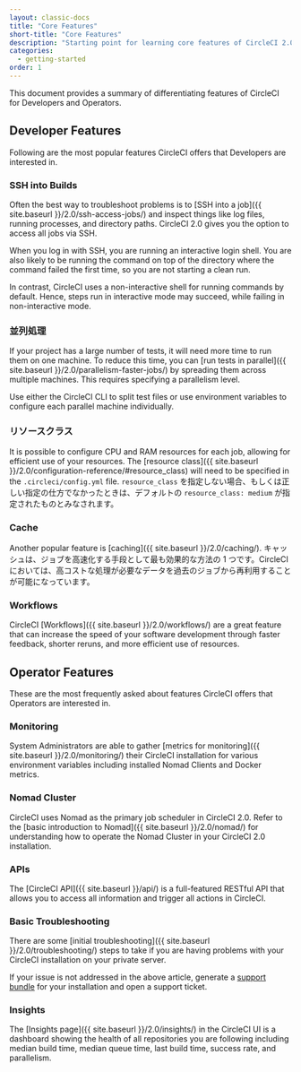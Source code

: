 ```yaml
---
layout: classic-docs
title: "Core Features"
short-title: "Core Features"
description: "Starting point for learning core features of CircleCI 2.0"
categories:
  - getting-started
order: 1
---
```

This document provides a summary of differentiating features of CircleCI for Developers and Operators.

## Developer Features

Following are the most popular features CircleCI offers that Developers are interested in.

### SSH into Builds

Often the best way to troubleshoot problems is to [SSH into a job]({{ site.baseurl }}/2.0/ssh-access-jobs/) and inspect things like log files, running processes, and directory paths. CircleCI 2.0 gives you the option to access all jobs via SSH.

When you log in with SSH, you are running an interactive login shell. You are also likely to be running the command on top of the directory where the command failed the first time, so you are not starting a clean run.

In contrast, CircleCI uses a non-interactive shell for running commands by default. Hence, steps run in interactive mode may succeed, while failing in non-interactive mode.

### 並列処理

If your project has a large number of tests, it will need more time to run them on one machine. To reduce this time, you can [run tests in parallel]({{ site.baseurl }}/2.0/parallelism-faster-jobs/) by spreading them across multiple machines. This requires specifying a parallelism level.

Use either the CircleCI CLI to split test files or use environment variables to configure each parallel machine individually.

### リソースクラス

It is possible to configure CPU and RAM resources for each job, allowing for efficient use of your resources. The [resource class]({{ site.baseurl }}/2.0/configuration-reference/#resource_class) will need to be specified in the `.circleci/config.yml` file. `resource_class` を指定しない場合、もしくは正しい指定の仕方でなかったときは、デフォルトの `resource_class: medium` が指定されたものとみなされます。

### Cache

Another popular feature is [caching]({{ site.baseurl }}/2.0/caching/). キャッシュは、ジョブを高速化する手段として最も効果的な方法の 1 つです。CircleCI においては、高コストな処理が必要なデータを過去のジョブから再利用することが可能になっています。

### Workflows

CircleCI [Workflows]({{ site.baseurl }}/2.0/workflows/) are a great feature that can increase the speed of your software development through faster feedback, shorter reruns, and more efficient use of resources.

## Operator Features

These are the most frequently asked about features CircleCI offers that Operators are interested in.

### Monitoring

System Administrators are able to gather [metrics for monitoring]({{ site.baseurl }}/2.0/monitoring/) their CircleCI installation for various environment variables including installed Nomad Clients and Docker metrics.

### Nomad Cluster

CircleCI uses Nomad as the primary job scheduler in CircleCI 2.0. Refer to the [basic introduction to Nomad]({{ site.baseurl }}/2.0/nomad/) for understanding how to operate the Nomad Cluster in your CircleCI 2.0 installation.

### APIs

The [CircleCI API]({{ site.baseurl }}/api/) is a full-featured RESTful API that allows you to access all information and trigger all actions in CircleCI.

### Basic Troubleshooting

There are some [initial troubleshooting]({{ site.baseurl }}/2.0/troubleshooting/) steps to take if you are having problems with your CircleCI installation on your private server.

If your issue is not addressed in the above article, generate a [support bundle](https://help.replicated.com/docs/native/packaging-an-application/support-bundle/) for your installation and open a support ticket.

### Insights

The [Insights page]({{ site.baseurl }}/2.0/insights/) in the CircleCI UI is a dashboard showing the health of all repositories you are following including median build time, median queue time, last build time, success rate, and parallelism.